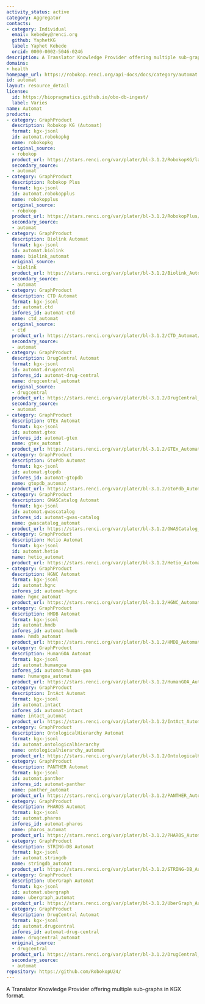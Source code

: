 ```yaml
---
activity_status: active
category: Aggregator
contacts:
- category: Individual
  email: kebedey@renci.org
  github: YaphetKG
  label: Yaphet Kebede
  orcid: 0000-0002-5046-0246
description: A Translator Knowledge Provider offering multiple sub-graphs in KGX format.
domains:
- health
homepage_url: https://robokop.renci.org/api-docs/docs/category/automat
id: automat
layout: resource_detail
license:
  id: https://biopragmatics.github.io/obo-db-ingest/
  label: Varies
name: Automat
products:
- category: GraphProduct
  description: Robokop KG (Automat)
  format: kgx-jsonl
  id: automat.robokopkg
  name: robokopkg
  original_source:
  - robokop
  product_url: https://stars.renci.org/var/plater/bl-3.1.2/RobokopKG/latest/kgx_files
  secondary_source:
  - automat
- category: GraphProduct
  description: Robokop Plus
  format: kgx-jsonl
  id: automat.robokopplus
  name: robokopplus
  original_source:
  - robokop
  product_url: https://stars.renci.org/var/plater/bl-3.1.2/RobokopPlus/latest/kgx_files
  secondary_source:
  - automat
- category: GraphProduct
  description: Biolink Automat
  format: kgx-jsonl
  id: automat.biolink
  name: biolink_automat
  original_source:
  - biolink
  product_url: https://stars.renci.org/var/plater/bl-3.1.2/Biolink_Automat/latest/kgx_files
  secondary_source:
  - automat
- category: GraphProduct
  description: CTD Automat
  format: kgx-jsonl
  id: automat.ctd
  infores_id: automat-ctd
  name: ctd_automat
  original_source:
  - ctd
  product_url: https://stars.renci.org/var/plater/bl-3.1.2/CTD_Automat/latest/kgx_files
  secondary_source:
  - automat
- category: GraphProduct
  description: DrugCentral Automat
  format: kgx-jsonl
  id: automat.drugcentral
  infores_id: automat-drug-central
  name: drugcentral_automat
  original_source:
  - drugcentral
  product_url: https://stars.renci.org/var/plater/bl-3.1.2/DrugCentral_Automat/latest/kgx_files
  secondary_source:
  - automat
- category: GraphProduct
  description: GTEx Automat
  format: kgx-jsonl
  id: automat.gtex
  infores_id: automat-gtex
  name: gtex_automat
  product_url: https://stars.renci.org/var/plater/bl-3.1.2/GTEx_Automat/latest/kgx_files
- category: GraphProduct
  description: GtoPdb Automat
  format: kgx-jsonl
  id: automat.gtopdb
  infores_id: automat-gtopdb
  name: gtopdb_automat
  product_url: https://stars.renci.org/var/plater/bl-3.1.2/GtoPdb_Automat/latest/kgx_files
- category: GraphProduct
  description: GWASCatalog Automat
  format: kgx-jsonl
  id: automat.gwascatalog
  infores_id: automat-gwas-catalog
  name: gwascatalog_automat
  product_url: https://stars.renci.org/var/plater/bl-3.1.2/GWASCatalog_Automat/latest/kgx_files
- category: GraphProduct
  description: Hetio Automat
  format: kgx-jsonl
  id: automat.hetio
  name: hetio_automat
  product_url: https://stars.renci.org/var/plater/bl-3.1.2/Hetio_Automat/latest/kgx_files
- category: GraphProduct
  description: HGNC Automat
  format: kgx-jsonl
  id: automat.hgnc
  infores_id: automat-hgnc
  name: hgnc_automat
  product_url: https://stars.renci.org/var/plater/bl-3.1.2/HGNC_Automat/latest/kgx_files
- category: GraphProduct
  description: HMDB Automat
  format: kgx-jsonl
  id: automat.hmdb
  infores_id: automat-hmdb
  name: hmdb_automat
  product_url: https://stars.renci.org/var/plater/bl-3.1.2/HMDB_Automat/latest/kgx_files
- category: GraphProduct
  description: HumanGOA Automat
  format: kgx-jsonl
  id: automat.humangoa
  infores_id: automat-human-goa
  name: humangoa_automat
  product_url: https://stars.renci.org/var/plater/bl-3.1.2/HumanGOA_Automat/latest/kgx_files
- category: GraphProduct
  description: IntAct Automat
  format: kgx-jsonl
  id: automat.intact
  infores_id: automat-intact
  name: intact_automat
  product_url: https://stars.renci.org/var/plater/bl-3.1.2/IntAct_Automat/latest/kgx_files
- category: GraphProduct
  description: OntologicalHierarchy Automat
  format: kgx-jsonl
  id: automat.ontologicalhierarchy
  name: ontologicalhierarchy_automat
  product_url: https://stars.renci.org/var/plater/bl-3.1.2/OntologicalHierarchy_Automat/latest/kgx_files
- category: GraphProduct
  description: PANTHER Automat
  format: kgx-jsonl
  id: automat.panther
  infores_id: automat-panther
  name: panther_automat
  product_url: https://stars.renci.org/var/plater/bl-3.1.2/PANTHER_Automat/latest/kgx_files
- category: GraphProduct
  description: PHAROS Automat
  format: kgx-jsonl
  id: automat.pharos
  infores_id: automat-pharos
  name: pharos_automat
  product_url: https://stars.renci.org/var/plater/bl-3.1.2/PHAROS_Automat/latest/kgx_files
- category: GraphProduct
  description: STRING-DB Automat
  format: kgx-jsonl
  id: automat.stringdb
  name: stringdb_automat
  product_url: https://stars.renci.org/var/plater/bl-3.1.2/STRING-DB_Automat/latest/kgx_files
- category: GraphProduct
  description: UberGraph Automat
  format: kgx-jsonl
  id: automat.ubergraph
  name: ubergraph_automat
  product_url: https://stars.renci.org/var/plater/bl-3.1.2/UberGraph_Automat/latest/kgx_files
- category: GraphProduct
  description: DrugCentral Automat
  format: kgx-jsonl
  id: automat.drugcentral
  infores_id: automat-drug-central
  name: drugcentral_automat
  original_source:
  - drugcentral
  product_url: https://stars.renci.org/var/plater/bl-3.1.2/DrugCentral_Automat/latest/kgx_files
  secondary_source:
  - automat
repository: https://github.com/RobokopU24/
---
```

A Translator Knowledge Provider offering multiple sub-graphs in KGX format.